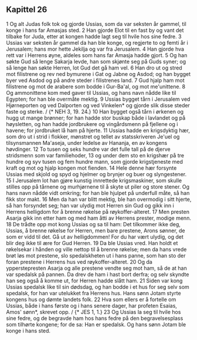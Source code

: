 ## Kapittel 26

1 Og alt Judas folk tok og gjorde Ussias, som da var seksten år gammel, til konge i hans far Amasjas sted.
2 Han gjorde Elot til en fast by og vant det tilbake for Juda, etter at kongen hadde lagt seg til hvile hos sine fedre.
3 Ussias var seksten år gammel da han ble konge, og regjerte to og femti år i Jerusalem; hans mor hette Jekilja og var fra Jerusalem.
4 Han gjorde hva rett var i Herrens øyne, aldeles som hans far Amasja hadde gjort.
5 Og han søkte Gud så lenge Sakarja levde, han som skjønte seg på Guds syner; og så lenge han søkte Herren, lot Gud det gå ham vel.
6 Han dro ut og stred mot filistrene og rev ned bymurene i Gat og Jabne og Asdod; og han bygget byer ved Asdod og på andre steder i filistrenes land.
7 Gud hjalp ham mot filistrene og mot de arabere som bodde i Gur-Ba'al, og mot me'unittene.
8 Og ammonittene kom med gaver til Ussias, og hans navn nådde like til Egypten; for han ble overmåte mektig.
9 Ussias bygget tårn i Jerusalem ved Hjørneporten og ved Dalporten og ved Vinkelen* og gjorde slik disse steder faste og sterke. / {* NEH 3, 19. 24.}
10 Han bygget også tårn i ørkenen og hugg ut mange brønner; for han hadde stor buskap både i lavlandet og på høysletten, og han hadde jordbrukere og vingårdsmenn på fjellene og i havene; for jordbruket lå ham på hjerte.
11 Ussias hadde en krigsdyktig hær, som dro ut i strid i flokker, mønstret og tellet av statsskriveren Je'uel og tilsynsmannen Ma'aseja, under ledelse av Hananja, en av kongens høvdinger.
12 To tusen og seks hundre var det fulle tall på de djerve stridsmenn som var familiehoder,
13 og under dem sto en krigshær på tre hundre og syv tusen og fem hundre mann, som gjorde krigstjeneste med kraft og mot og hjalp kongen mot fienden.
14 Hele denne hær forsynte Ussias med skjold og spyd og hjelmer og brynjer og buer og slyngestener.
15 I Jerusalem lot han gjøre kunstig innrettede krigsmaskiner, som skulle stilles opp på tårnene og murhjørnene til å skyte ut piler og store stener. Og hans navn nådde vidt omkring; for han ble hjulpet på underfull måte, så han fikk stor makt.
16 Men da han var blitt mektig, ble han overmodig i sitt hjerte, så han forsyndet seg; han var ulydig mot Herren sin Gud og gikk inn i Herrens helligdom for å brenne røkelse på røykoffer-alteret.
17 Men presten Asarja gikk inn etter ham og med ham åtti av Herrens prester, modige menn.
18 De trådte opp mot kong Ussias og sa til ham: Det tilkommer ikke deg, Ussias, å brenne røkelse for Herren, men bare prestene, Arons sønner, de som er vidd til det. Gå ut av helligdommen! For du har vært ulydig, og det blir deg ikke til ære for Gud Herren.
19 Da ble Ussias vred. Han holdt et røkelsekar i hånden og ville nettop til å brenne røkelse; men da hans vrede brøt løs mot prestene, slo spedalskheten ut i hans panne, som han sto der foran prestene i Herrens hus ved røykoffer-alteret.
20 Og da ypperstepresten Asarja og alle prestene vendte seg mot ham, så de at han var spedalsk på pannen. Da drev de ham i hast bort derfra; og selv skyndte han seg også å komme ut, for Herren hadde slått ham.
21 Siden var kong Ussias spedalsk like til sin dødsdag, og han bodde i et hus for seg selv som spedalsk, for han var utelukket fra Herrens hus. Hans sønn Jotam styrte kongens hus og dømte landets folk.
22 Hva som ellers er å fortelle om Ussias, både i hans første og i hans senere dager, har profeten Esaias, Amos' sønn*, skrevet opp. / {* JES 1, 1.}
23 Og Ussias la seg til hvile hos sine fedre, og de begravde ham hos hans fedre på den begravelsesplass som tilhørte kongene; for de sa: Han er spedalsk. Og hans sønn Jotam ble konge i hans sted.
